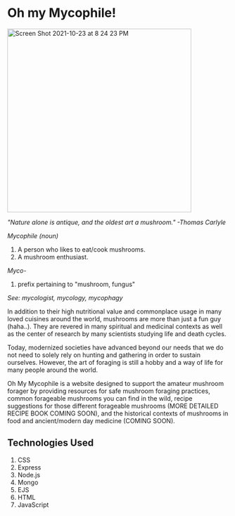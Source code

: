 # Oh my Mycophile!
<img width="418" alt="Screen Shot 2021-10-23 at 8 24 23 PM" src="https://user-images.githubusercontent.com/89334274/138579125-afe43c92-553a-4cbc-be2e-3d5c77b25b33.png">

*"Nature alone is antique, and the oldest art a mushroom." -Thomas Carlyle*

*Mycophile (noun)*
<ol>
<li>A person who likes to eat/cook mushrooms.</li>
<li>A mushroom enthusiast.</li>
</ol>

*Myco-*
<ol>
<li>prefix pertaining to "mushroom, fungus"</li>
</ol>

*See: mycologist, mycology, mycophagy*

In addition to their high nutritional value and commonplace usage in many loved cuisines around the world, mushrooms are more than just a fun guy (haha..). They are revered in many spiritual and medicinal contexts as well as the center of research by many scientists studying life and death cycles.

Today, modernized societies have advanced beyond our needs that we do not need to solely rely on hunting and gathering in order to sustain ourselves. However, the art of foraging is still a hobby and a way of life for many people around the world.

Oh My Mycophile is a website designed to support the amateur mushroom forager by providing resources for safe mushroom foraging practices, common forageable mushrooms you can find in the wild, recipe suggestions for those different forageable mushrooms (MORE DETAILED RECIPE BOOK COMING SOON), and the historical contexts of mushrooms in food and ancient/modern day medicine (COMING SOON). 

## Technologies Used
<ol>
<li>CSS</li>
<li>Express</li>
<li>Node.js</li>
<li>Mongo</li>
<li>EJS</li>
<li>HTML</li>
<li>JavaScript</li>
</ol>
